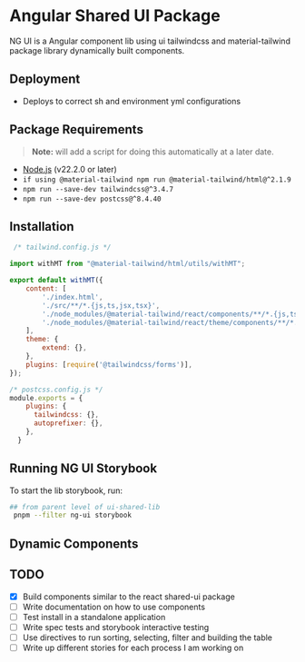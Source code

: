 # Angular Shared UI Package

NG UI is a Angular component lib using ui tailwindcss and material-tailwind package library dynamically built components.

## Deployment

-   Deploys to correct sh and environment yml configurations

## Package Requirements
> **Note:** will add a script for doing this automatically at a later date.
-   [Node.js](https://nodejs.org/) (v22.2.0 or later)
-   `if using @material-tailwind npm run @material-tailwind/html@^2.1.9`
-   `npm run --save-dev tailwindcss@^3.4.7`
-   `npm run --save-dev postcss@^8.4.40`

## Installation

```javascript
 /* tailwind.config.js */

import withMT from "@material-tailwind/html/utils/withMT";

export default withMT({
    content: [
        './index.html',
        './src/**/*.{js,ts,jsx,tsx}',
        './node_modules/@material-tailwind/react/components/**/*.{js,ts,jsx,tsx}',
        './node_modules/@material-tailwind/react/theme/components/**/*.{js,ts,jsx,tsx}',
    ],
    theme: {
        extend: {},
    },
    plugins: [require('@tailwindcss/forms')],
});

/* postcss.config.js */
module.exports = {
    plugins: {
      tailwindcss: {},
      autoprefixer: {},
    },
  }

```

## Running NG UI Storybook

To start the lib storybook, run:

```bash
## from parent level of ui-shared-lib
 pnpm --filter ng-ui storybook
```

## Dynamic Components

## TODO

-   [x] Build components similar to the react shared-ui package
-   [ ] Write documentation on how to use components
-   [ ] Test install in a standalone application
-   [ ] Write spec tests and storybook interactive testing
-   [ ] Use directives to run sorting, selecting, filter and building the table
-   [ ] Write up different stories for each process I am working on
